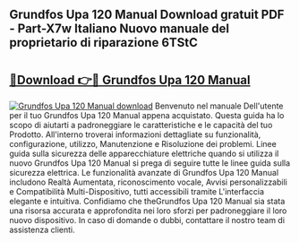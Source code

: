 ## Grundfos Upa 120 Manual Download gratuit PDF - Part-X7w Italiano Nuovo manuale del proprietario di riparazione 6TStC

# <h2><a href="http://df93np.blite.top/?on=Grundfos+Upa+120+Manual">🔗Download 👉🔴 Grundfos Upa 120 Manual</a></h2>

[![Grundfos Upa 120 Manual download](https://i.imgur.com/lujVjoI.png)](http://df93np.blite.top/?on=Grundfos+Upa+120+Manual)
Benvenuto nel manuale Dell'utente per il tuo Grundfos Upa 120 Manual appena acquistato. Questa guida ha lo scopo di aiutarti a padroneggiare le caratteristiche e le capacità del tuo Prodotto. All'interno troverai informazioni dettagliate su funzionalità, configurazione, utilizzo, Manutenzione e Risoluzione dei problemi. Linee guida sulla sicurezza delle apparecchiature elettriche quando si utilizza il nuovo Grundfos Upa 120 Manual si prega di seguire tutte le linee guida sulla sicurezza elettrica. Le funzionalità avanzate di Grundfos Upa 120 Manual includono Realtà Aumentata, riconoscimento vocale, Avvisi personalizzabili e Compatibilità Multi-Dispositivo, tutti accessibili tramite L'interfaccia elegante e intuitiva. Confidiamo che theGrundfos Upa 120 Manual sia stata una risorsa accurata e approfondita nei loro sforzi per padroneggiare il loro nuovo dispositivo. In caso di domande o dubbi, contattare il nostro team di assistenza clienti.
